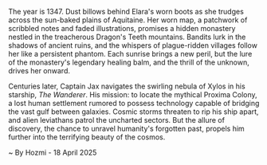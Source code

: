 
The year is 1347.  Dust billows behind Elara's worn boots as she trudges across the sun-baked plains of Aquitaine.  Her worn map, a patchwork of scribbled notes and faded illustrations, promises a hidden monastery nestled in the treacherous Dragon's Teeth mountains.  Bandits lurk in the shadows of ancient ruins, and the whispers of plague-ridden villages follow her like a persistent phantom.  Each sunrise brings a new peril, but the lure of the monastery's legendary healing balm, and the thrill of the unknown, drives her onward.

Centuries later, Captain Jax navigates the swirling nebula of Xylos in his starship, *The Wanderer*.  His mission: to locate the mythical Proxima Colony, a lost human settlement rumored to possess technology capable of bridging the vast gulf between galaxies.  Cosmic storms threaten to rip his ship apart, and alien leviathans patrol the uncharted sectors.  But the allure of discovery, the chance to unravel humanity's forgotten past, propels him further into the terrifying beauty of the cosmos.

~ By Hozmi - 18 April 2025
